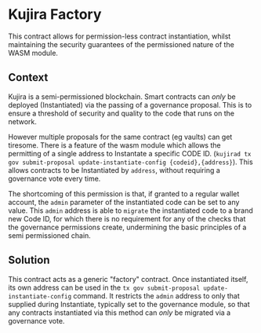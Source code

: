 # Kujira Factory

This contract allows for permission-less contract instantiation, whilst maintaining the security guarantees of the permissioned nature of the WASM module.

## Context

Kujira is a semi-permissioned blockchain. Smart contracts can _only_ be deployed (Instantiated) via the passing of a governance proposal.
This is to ensure a threshold of security and quality to the code that runs on the network.

However multiple proposals for the same contract (eg vaults) can get tiresome. There is a feature of the wasm module which allows the permitting of a single
address to Instantate a specific CODE ID. (`kujirad tx gov submit-proposal update-instantiate-config {codeid},{address}`). This allows contracts to be Instantiated
by `address`, without requiring a governance vote every time.

The shortcoming of this permission is that, if granted to a regular wallet account, the `admin` parameter of the instantiated code can be set to any value. This `admin`
address is able to `migrate` the instantiated code to a brand new Code ID, for which there is no requirement for any of the checks that the governance permissions create,
undermining the basic principles of a semi permissioned chain.

## Solution

This contract acts as a generic "factory" contract. Once instantiated itself, its own address can be used in the `tx gov submit-proposal update-instantiate-config` command.
It restricts the `admin` address to only that supplied during Instantiate, typically set to the governance module, so that any contracts instantiated via this method can _only_ be migrated via a governance vote.
